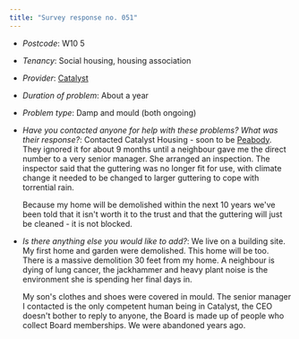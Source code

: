 ```yaml
---
title: "Survey response no. 051"
---
```


- *Postcode*: W10 5  
- *Tenancy*: Social housing, housing association  
- *Provider*: [Catalyst](providers/catalyst)
- *Duration of problem*: About a year  
- *Problem type*: Damp and mould (both ongoing)  
- *Have you contacted anyone for help with these problems? What was their response?*: Contacted Catalyst Housing - soon to be [Peabody](providers/peabody). They ignored it for about 9 months until a neighbour gave me the direct number to a very senior manager. She arranged an inspection. The inspector said that the guttering was no longer fit for use, with climate change it needed to be changed to larger guttering to cope with torrential rain.  
    
  Because my home will be demolished within the next 10 years we've been told that it isn't worth it to the trust and that the guttering will just be cleaned - it is not blocked.  
- *Is there anything else you would like to add?*: We live on a building site. My first home and garden were demolished. This home will be too. There is a massive demolition 30 feet from my home. A neighbour is dying of lung cancer, the jackhammer and heavy plant noise is the environment she is spending her final days in.  
    
  My son's clothes and shoes were covered in mould. The senior manager I contacted is the only competent human being in Catalyst, the CEO doesn't bother to reply to anyone, the Board is made up of people who collect Board memberships. We were abandoned years ago.